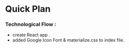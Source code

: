 # Quick Plan


### Technological Flow : 
- create React app . 
- added Google Icon Font & materialize.css to index file. 